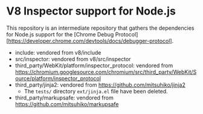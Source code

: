 V8 Inspector support for Node.js
================================

This repository is an intermediate repository that gathers the dependencies for
Node.js support for the [Chrome Debug Protocol][https://developer.chrome.com/devtools/docs/debugger-protocol].

* include: vendored from v8/include
* src/inspector: vendored from v8/src/inspector
* third_party/WebKit/platform/inspector_protocol: vendored from https://chromium.googlesource.com/chromium/src/third_party/WebKit/Source/platform/inspector_protocol
* third_party/jinja2: vendored from https://github.com/mitsuhiko/jinja2
  * The `tests/` directory `ext/jinja.el` file have been deleted.
* third_party/markupsafe: vendored from https://github.com/mitsuhiko/markupsafe
